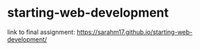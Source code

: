 # starting-web-development

link to final assignment:
https://sarahm17.github.io/starting-web-development/
